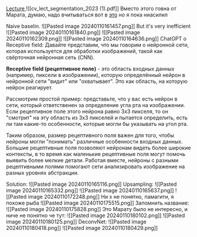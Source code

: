 [Lecture ](https://youtu.be/TCD7_-HDsHc?si=jhTf1ZvwpQztcwmL)
![[cv_lect_segmentation_2023 (1).pdf]]
Вместо этого говна от Марата, думаю, надо вчитываться вот в [это](https://theaisummer.com/receptive-field/) но я пока ниасилил

Naive baselin.
![[Pasted image 20240110161457.png]]
But it's very inefficient
![[Pasted image 20240110161840.png]]
![[Pasted image 20240110162309.png]]
![[Pasted image 20240110164636.png]]
ChatGPT о Receptive field: 
Давайте представим, что мы говорим о нейронной сети, которая используется для обработки изображений, такой как свёрточная нейронная сеть (CNN).

**Receptive field (рецептивное поле)** - это область входных данных (например, пиксели в изображении), которую определённый нейрон в нейронной сети "видит" или "охватывает". Это как область, на которую нейрон реагирует.

Рассмотрим простой пример: представьте, что у вас есть нейрон в сети, который ответственен за определение угла рта на изображении. Если рецептивное поле этого нейрона равно 3x3 пикселя, то он "смотрит" на эту область из 3x3 пикселей и пытается определить, есть ли там какие-то особенности, которые могли бы указывать на угол рта.

Таким образом, размер рецептивного поля важен для того, чтобы нейроны могли "понимать" различные особенности входных данных. Большие рецептивные поля позволяют нейронам видеть более широкие контексты, в то время как маленькие рецептивные поля могут помочь выявить более мелкие детали. Работая вместе, нейроны с разными рецептивными полями помогают сети анализировать изображение на разных уровнях абстракции.

Solution:
![[Pasted image 20240110165116.png]]
Upsampling:
![[Pasted image 20240110165332.png]]
![[Pasted image 20240110165637.png]]
![[Pasted image 20240110172248.png]]
Ни х не понятно, памагити, я похоже рыба
![[Pasted image 20240110175515.png]]
Запомнить название:
![[Pasted image 20240110175828.png]]
Это Марату было не интересно, и ниче не понятно че тут:
![[Pasted image 20240110180102.png]]
![[Pasted image 20240110180125.png]]
DeconvNet:
![[Pasted image 20240110180418.png]]
![[Pasted image 20240110180429.png]]
